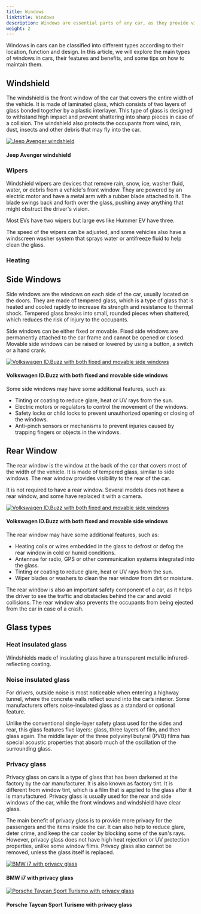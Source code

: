 ```yaml
---
title: Windows
linktitle: Windows
description: Windows are essential parts of any car, as they provide visibility, ventilation, protection and comfort to the driver and passengers. 
weight: 2
---
```

<!-- markdownlint-disable MD033 -->

Windows in cars can be classified into different types according to their location, function and design. In this article, we will explore the main types of windows in cars, their features and benefits, and some tips on how to maintain them.

## Windshield

The windshield is the front window of the car that covers the entire width of the vehicle. It is made of laminated glass, which consists of two layers of glass bonded together by a plastic interlayer. This type of glass is designed to withstand high impact and prevent shattering into sharp pieces in case of a collision. The windshield also protects the occupants from wind, rain, dust, insects and other debris that may fly into the car.

<figur>
    <a href="https://media.evkx.net/multimedia/technology/windows/windshield_1.jpeg">
        <img src="https://media.evkx.net/multimedia/technology/windows/windshield_1_st.jpeg" alt="Jeep Avenger windshield" title="Jeep Avenger windshield">
    </a>
    <figcaption><h4>Jeep Avenger windshield</h4></figcaption>
</figur>


### Wipers

Windshield wipers are devices that remove rain, snow, ice, washer fluid, water, or debris from a vehicle's front window. They are powered by an electric motor and have a metal arm with a rubber blade attached to it. The blade swings back and forth over the glass, pushing away anything that might obstruct the driver's vision. 

Most EVs have two wipers but large evs like Hummer EV have three. 

The speed of the wipers can be adjusted, and some vehicles also have a windscreen washer system that sprays water or antifreeze fluid to help clean the glass. 


### Heating



### 


## Side Windows

Side windows are the windows on each side of the car, usually located on the doors. They are made of tempered glass, which is a type of glass that is heated and cooled rapidly to increase its strength and resistance to thermal shock. Tempered glass breaks into small, rounded pieces when shattered, which reduces the risk of injury to the occupants.

Side windows can be either fixed or movable. Fixed side windows are permanently attached to the car frame and cannot be opened or closed. Movable side windows can be raised or lowered by using a button, a switch or a hand crank. 

<figur>
    <a href="https://media.evkx.net/multimedia/technology/windows/sidewindows_1.jpg">
        <img src="https://media.evkx.net/multimedia/technology/windows/sidewindows_1_st.jpg" alt="Volkswagen ID.Buzz with both fixed and movable side windows" title="Volkswagen ID.Buzz with both fixed and movable side windows">
    </a>
    <figcaption><h4>Volkswagen ID.Buzz with both fixed and movable side windows</h4></figcaption>
</figur>


Some side windows may have some additional features, such as:

- Tinting or coating to reduce glare, heat or UV rays from the sun.
- Electric motors or regulators to control the movement of the windows.
- Safety locks or child locks to prevent unauthorized opening or closing of the windows.
- Anti-pinch sensors or mechanisms to prevent injuries caused by trapping fingers or objects in the windows.

## Rear Window

The rear window is the window at the back of the car that covers most of the width of the vehicle. It is made of tempered glass, similar to side windows. The rear window provides visibility to the rear of the car.

It is not required to have a rear window. Several models does not have a rear window, and some have replaced it with a camera. 

<figur>
    <a href="https://media.evkx.net/multimedia/technology/windows/sidewindows_1.jpg">
        <img src="https://media.evkx.net/multimedia/technology/windows/sidewindows_1_st.jpg" alt="Volkswagen ID.Buzz with both fixed and movable side windows" title="Volkswagen ID.Buzz with both fixed and movable side windows">
    </a>
    <figcaption><h4>Volkswagen ID.Buzz with both fixed and movable side windows</h4></figcaption>
</figur>


The rear window may have some additional features, such as:

- Heating coils or wires embedded in the glass to defrost or defog the rear window in cold or humid conditions.
- Antennae for radio, GPS or other communication systems integrated into the glass.
- Tinting or coating to reduce glare, heat or UV rays from the sun.
- Wiper blades or washers to clean the rear window from dirt or moisture.

The rear window is also an important safety component of a car,
as it helps the driver to see the traffic and obstacles behind the car and avoid collisions. The rear window also prevents the occupants from being ejected from the car in case of a crash.




## Glass types

### Heat insulated glass

Windshields made of insulating glass have a transparent metallic infrared-reflecting coating.

### Noise insulated glass

For drivers, outside noise is most noticeable when entering a highway tunnel, where the concrete walls reflect sound into the car’s interior.
Some manufacturers offers noise-insulated glass as a standard or optional feature. 

Unlike the conventional single-layer safety glass used for the sides and rear, this glass features five layers: glass, three layers of film, and then glass again. The middle layer of the three polyvinyl butyral (PVB) films has special acoustic properties that absorb much of the oscillation of the surrounding glass.

### Privacy glass

Privacy glass on cars is a type of glass that has been darkened at the factory by the car manufacturer. It is also known as factory tint. It is different from window tint, which is a film that is applied to the glass after it is manufactured. Privacy glass is usually used for the rear and side windows of the car, while the front windows and windshield have clear glass.

The main benefit of privacy glass is to provide more privacy for the passengers and the items inside the car. It can also help to reduce glare, deter crime, and keep the car cooler by blocking some of the sun's rays. However, privacy glass does not have high heat rejection or UV protection properties, unlike some window films. Privacy glass also cannot be removed, unless the glass itself is replaced.

<figur>
    <a href="https://media.evkx.net/multimedia/technology/windows/privacyglass_1.jpg">
        <img src="https://media.evkx.net/multimedia/technology/windows/privacyglass_1_st.jpg" alt="BMW i7 with privacy glass" title="BMW i7 with privacy glass">
    </a>
    <figcaption><h4>BMW i7 with privacy glass</h4></figcaption>
</figur>

<figur>
    <a href="https://media.evkx.net/multimedia/technology/windows/privacyglass_2.jpg">
        <img src="https://media.evkx.net/multimedia/technology/windows/privacyglass_2_st.jpg" alt="Porsche Taycan Sport Turismo with privacy glass" title="Porsche Taycan Sport Turismo with privacy glass">
    </a>
    <figcaption><h4>Porsche Taycan Sport Turismo with privacy glass</h4></figcaption>
</figur>


